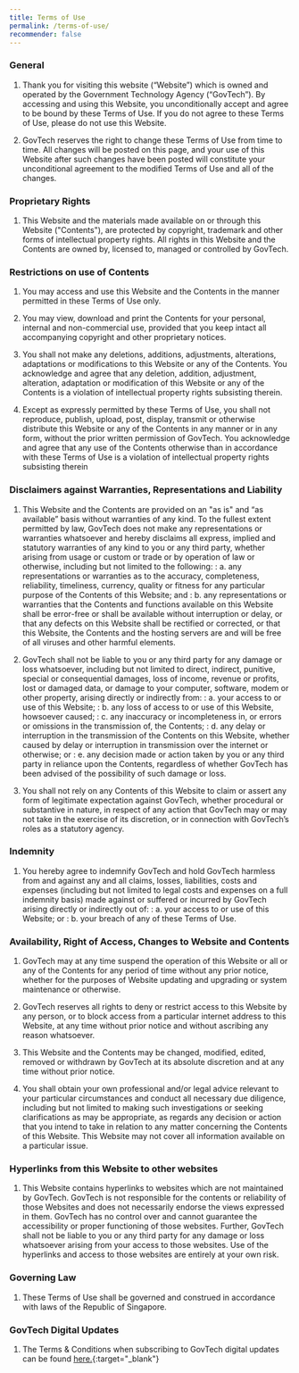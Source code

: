 ```yaml
---
title: Terms of Use
permalink: /terms-of-use/
recommender: false
---
```

### **General**

1. Thank you for visiting this website (“Website”) which is owned and operated by the Government Technology Agency (“GovTech”). By accessing and using this Website, you unconditionally accept and agree to be bound by these Terms of Use. If you do not agree to these Terms of Use, please do not use this Website. 

2. GovTech reserves the right to change these Terms of Use from time to time. All changes will be posted on this page, and your use of this Website after such changes have been posted will constitute your unconditional agreement to the modified Terms of Use and all of the changes. 

### **Proprietary Rights**

1. This Website and the materials made available on or through this Website ("Contents"), are protected by copyright, trademark and other forms of intellectual property rights. All rights in this Website and the Contents are owned by, licensed to, managed or controlled by GovTech.

### **Restrictions on use of Contents**

1. You may access and use this Website and the Contents in the manner permitted in these Terms of Use only. 

2. You may view, download and print the Contents for your personal, internal and non-commercial use, provided that you keep intact all accompanying copyright and other proprietary notices.  

3. You shall not make any deletions, additions, adjustments, alterations, adaptations or modifications to this Website or any of the Contents. You acknowledge and agree that any deletion, addition, adjustment, alteration, adaptation or modification of this Website or any of the Contents is a violation of intellectual property rights subsisting therein.

4. Except as expressly permitted by these Terms of Use, you shall not reproduce, publish, upload, post, display, transmit or otherwise distribute this Website or any of the Contents in any manner or in any form, without the prior written permission of GovTech. You acknowledge and agree that any use of the Contents otherwise than in accordance with these Terms of Use is a violation of intellectual property rights subsisting therein

### **Disclaimers against Warranties, Representations and Liability** 

1. This Website and the Contents are provided on an "as is" and “as available” basis without warranties of any kind. To the fullest extent permitted by law, GovTech does not make any representations or warranties whatsoever and hereby disclaims all express, implied and statutory warranties of any kind to you or any third party, whether arising from usage or custom or trade or by operation of law or otherwise, including but not limited to the following:
: a. any representations or warranties as to the accuracy, completeness, reliability, timeliness, currency, quality or fitness for any particular purpose of the Contents of this Website; and
: b. any representations or warranties that the Contents and functions available on this Website shall be error-free or shall be available without interruption or delay, or that any defects on this Website shall be rectified or corrected, or that this Website, the Contents and the hosting servers are and will be free of all viruses and other harmful elements.

2. GovTech shall not be liable to you or any third party for any damage or loss whatsoever, including but not limited to direct, indirect, punitive, special or consequential damages, loss of income, revenue or profits, lost or damaged data, or damage to your computer, software, modem or other property, arising directly or indirectly from:
: a. your access to or use of this Website;
: b. any loss of access to or use of this Website, howsoever caused;
: c. any inaccuracy or incompleteness in, or errors or omissions in the transmission of, the Contents;
: d. any delay or interruption in the transmission of the Contents on this Website, whether caused by delay or interruption in transmission over the internet or otherwise; or
: e. any decision made or action taken by you or any third party in reliance upon the Contents,
regardless of whether GovTech has been advised of the possibility of such damage or loss.
 
3. You shall not rely on any Contents of this Website to claim or assert any form of legitimate expectation against GovTech, whether procedural or substantive in nature, in respect of any action that GovTech may or may not take in the exercise of its discretion, or in connection with GovTech’s roles as a statutory agency.

### **Indemnity**

1. You hereby agree to indemnify GovTech and hold GovTech harmless from and against any and all claims, losses, liabilities, costs and expenses (including but not limited to legal costs and expenses on a full indemnity basis) made against or suffered or incurred by GovTech arising directly or indirectly out of:
: a. your access to or use of this Website; or
: b. your breach of any of these Terms of Use.

### **Availability, Right of Access, Changes to Website and Contents**
 
1. GovTech may at any time suspend the operation of this Website or all or any of the Contents for any period of time without any prior notice, whether for the purposes of Website updating and upgrading or system maintenance or otherwise.

2. GovTech reserves all rights to deny or restrict access to this Website by any person, or to block access from a particular internet address to this Website, at any time without prior notice and without ascribing any reason whatsoever.

3. This Website and the Contents may be changed, modified, edited, removed or withdrawn by GovTech at its absolute discretion and at any time without prior notice. 

4. You shall obtain your own professional and/or legal advice relevant to your particular circumstances and conduct all necessary due diligence, including but not limited to making such investigations or seeking clarifications as may be appropriate, as regards any decision or action that you intend to take in relation to any matter concerning the Contents of this Website. This Website may not cover all information available on a particular issue.

### **Hyperlinks from this Website to other websites**

1. This Website contains hyperlinks to websites which are not maintained by GovTech. GovTech is not responsible for the contents or reliability of those Websites and does not necessarily endorse the views expressed in them. GovTech has no control over and cannot guarantee the accessibility or proper functioning of those websites. Further, GovTech shall not be liable to you or any third party for any damage or loss whatsoever arising from your access to those websites. Use of the hyperlinks and access to those websites are entirely at your own risk.

### **Governing Law**

1. These Terms of Use shall be governed and construed in accordance with laws of the Republic of Singapore.

### **GovTech Digital Updates**

1. The Terms & Conditions when subscribing to GovTech digital updates can be found [here.](/files/GovTech-Subscription-Terms-Conditions.pdf){:target="_blank"}
